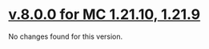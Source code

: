 # [v.8.0.0 for MC 1.21.10, 1.21.9](https://github.com/XxRexRaptorxX/Additional-Structures/releases/tag/v.8.0.0)

No changes found for this version.
